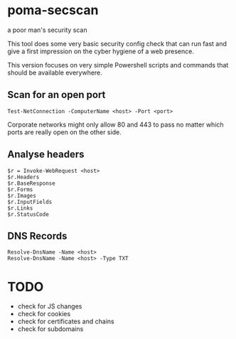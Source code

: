 # poma-secscan
a poor man's security scan

This tool does some very basic security config check that can run fast
and give a first impression on the cyber hygiene of a web presence.

This version focuses on very simple Powershell scripts and commands that should be available everywhere.

## Scan for an open port

```
Test-NetConnection -ComputerName <host> -Port <port>
```
Corporate networks might only allow 80 and 443 to pass no matter which ports are really open on the other side.

## Analyse headers

```
$r = Invoke-WebRequest <host>
$r.Headers
$r.BaseResponse
$r.Forms
$r.Images
$r.InputFields
$r.Links
$r.StatusCode
```
## DNS Records

```
Resolve-DnsName -Name <host>
Resolve-DnsName -Name <host> -Type TXT
```

# TODO

* check for JS changes
* check for cookies
* check for certificates and chains
* check for subdomains